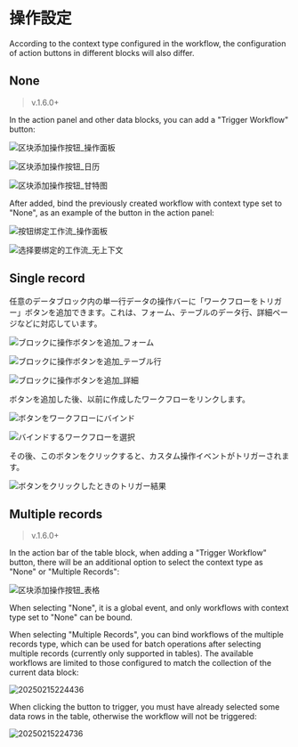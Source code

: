 # 操作設定

According to the context type configured in the workflow, the configuration of action buttons in different blocks will also differ.

## None

> v.1.6.0+

In the action panel and other data blocks, you can add a "Trigger Workflow" button:

![区块添加操作按钮_操作面板](https://static-docs.nocobase.com/20250215221738.png)

![区块添加操作按钮_日历](https://static-docs.nocobase.com/20250215221942.png)

![区块添加操作按钮_甘特图](https://static-docs.nocobase.com/20250215221810.png)

After added, bind the previously created workflow with context type set to "None", as an example of the button in the action panel:

![按钮绑定工作流_操作面板](https://static-docs.nocobase.com/20250215222120.png)

![选择要绑定的工作流_无上下文](https://static-docs.nocobase.com/20250215222234.png)

## Single record

任意のデータブロック内の単一行データの操作バーに「ワークフローをトリガー」ボタンを追加できます。これは、フォーム、テーブルのデータ行、詳細ページなどに対応しています。

![ブロックに操作ボタンを追加_フォーム](https://static-docs.nocobase.com/20240509165428.png)

![ブロックに操作ボタンを追加_テーブル行](https://static-docs.nocobase.com/20240509165340.png)

![ブロックに操作ボタンを追加_詳細](https://static-docs.nocobase.com/20240509165545.png)

ボタンを追加した後、以前に作成したワークフローをリンクします。

![ボタンをワークフローにバインド](https://static-docs.nocobase.com/20240509165631.png)

![バインドするワークフローを選択](https://static-docs.nocobase.com/20240509165658.png)

その後、このボタンをクリックすると、カスタム操作イベントがトリガーされます。

![ボタンをクリックしたときのトリガー結果](https://static-docs.nocobase.com/20240509170453.png)

## Multiple records

> v.1.6.0+

In the action bar of the table block, when adding a "Trigger Workflow" button, there will be an additional option to select the context type as "None" or "Multiple Records":

![区块添加操作按钮_表格](https://static-docs.nocobase.com/20250215222507.png)

When selecting "None", it is a global event, and only workflows with context type set to "None" can be bound.

When selecting "Multiple Records", you can bind workflows of the multiple records type, which can be used for batch operations after selecting multiple records (currently only supported in tables). The available workflows are limited to those configured to match the collection of the current data block:

![20250215224436](https://static-docs.nocobase.com/20250215224436.png)

When clicking the button to trigger, you must have already selected some data rows in the table, otherwise the workflow will not be triggered:

![20250215224736](https://static-docs.nocobase.com/20250215224736.png)
